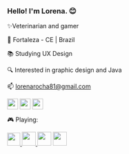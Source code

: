 ### Hello! I'm Lorena. 😊

✨Veterinarian and gamer

📍 Fortaleza - CE | Brazil

📚 Studying UX Design

🔍 Interested in graphic design and Java

📫 lorenarocha81@gmail.com


<a href="https://www.instagram.com/lorenairotiv" target="blank"><img align="center" src="https://img.shields.io/badge/Instagram-E4405F?style=for-the-badge&logo=instagram&logoColor=white" height="25" /></a> <a href="https://www.linkedin.com/in/lorena-cardozo/" target="blank"><img align="center" src="https://img.shields.io/badge/LinkedIn-0077B5?style=for-the-badge&logo=linkedin&logoColor=white" height="25" /></a> <a href="https://t.me/lorenairotiv" target="blank"><img align="center" src="https://img.shields.io/badge/Telegram-2CA5E0?style=for-the-badge&logo=telegram&logoColor=white" height="25" /></a>


🎮 Playing:

<a href="https://tracker.gg/valorant/profile/riot/lorevit%232838/overview" target="blank"><img height="30" width="30" src="https://cdn.simpleicons.org/valorant/#FA4454" /> <a href="https://overwatch.blizzard.com/en-us/career/lorenairotiv-2352/" target="blank"><img height="32" width="32" src="https://img.icons8.com/color/96/null/overwatch--v1.png" /> <a target="blank"><img height="32" width="32" src="https://img.icons8.com/doodle/96/null/genshin-impact.png"/> <a target="blank"><img height="32" width="32" src="https://img.icons8.com/wired/128/null/dead-by-daylight--v1.png"/>
